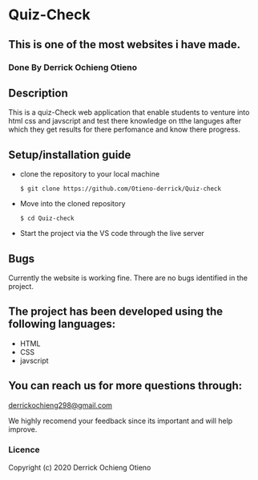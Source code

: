 # Quiz-Check
## This is one of the most websites i have made.
### Done By Derrick Ochieng Otieno
## Description
This is a quiz-Check web application that enable students to venture into html css and javscript and test there knowledge on tthe languges  after which they get results for there perfomance and know there progress.

## Setup/installation guide
* clone the repository to your local machine
    ```
    $ git clone https://github.com/Otieno-derrick/Quiz-check
    ```
* Move into the cloned repository
    ```
    $ cd Quiz-check
   ```
* Start the project via the VS code through the live server
## Bugs
Currently the website is working fine.
There are no bugs identified in the project.
## The project has been developed using the following languages:
* HTML
* CSS
* javscript
## You can reach us for more questions through:
  derrickochieng298@gmail.com

  We highly recomend  your feedback since its important and will help improve.
  ### Licence
  Copyright (c) 2020 Derrick Ochieng Otieno